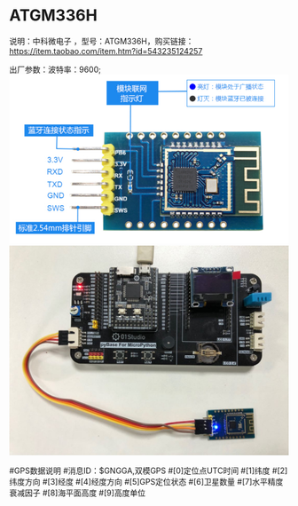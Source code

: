 # ATGM336H

说明：中科微电子 ，型号：ATGM336H，购买链接：https://item.taobao.com/item.htm?id=543235124257

出厂参数：波特率：9600;
![ATGM336H](https://github.com/01studio-lab/MicroPython-Examples/blob/master/1.pyBoard%20v1.1(STM32)/4.%E7%89%A9%E8%81%94%E7%BD%91%E6%A8%A1%E5%9D%97/1.%E8%93%9D%E7%89%99(BLE)/TLS-02/Wire%20picture/WeBee%20TLS-02.png)
![Wire](https://github.com/01studio-lab/MicroPython-Examples/blob/master/1.pyBoard%20v1.1(STM32)/4.%E7%89%A9%E8%81%94%E7%BD%91%E6%A8%A1%E5%9D%97/1.%E8%93%9D%E7%89%99(BLE)/TLS-02/Wire%20picture/Wire.jpg)

#GPS数据说明
#消息ID：$GNGGA,双模GPS
#[0]定位点UTC时间
#[1]纬度
#[2]纬度方向
#[3]经度
#[4]经度方向
#[5]GPS定位状态
#[6]卫星数量
#[7]水平精度衰减因子
#[8]海平面高度
#[9]高度单位

